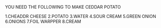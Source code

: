 YOU NEED THE FOLLOWING TO MAKE CEDDAR POTATO




1.CHEADDR CHEESE 
2.POTATO
3.WATER
4.SOUR CREAM
5.GREEN ONION
6.ONIONS
7.FOIL WARPPER
8.CREAM
